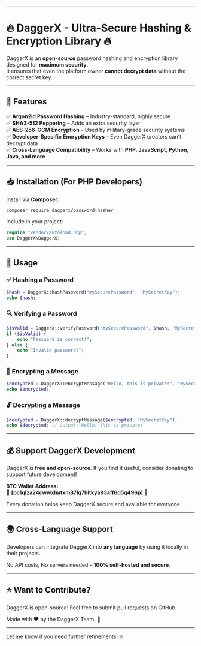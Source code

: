 
---

# 🔥 DaggerX - Ultra-Secure Hashing & Encryption Library 🔥  

DaggerX is an **open-source** password hashing and encryption library designed for **maximum security**.  
It ensures that even the platform owner **cannot decrypt data** without the correct secret key.  

---

## 🚀 Features  

✅ **Argon2id Password Hashing** – Industry-standard, highly secure  
✅ **SHA3-512 Peppering** – Adds an extra security layer  
✅ **AES-256-GCM Encryption** – Used by military-grade security systems  
✅ **Developer-Specific Encryption Keys** – Even DaggerX creators can't decrypt data  
✅ **Cross-Language Compatibility** – Works with **PHP, JavaScript, Python, Java, and more**  

---

## 📥 **Installation** (For PHP Developers)  

Install via **Composer**:  
```sh
composer require daggerx/password-hasher
```

Include in your project:  
```php
require "vendor/autoload.php";
use DaggerX\DaggerX;
```

---

## 🔑 **Usage**  

### ✅ **Hashing a Password**  
```php
$hash = DaggerX::hashPassword("mySecurePassword", "MySecretKey");
echo $hash;
```

### 🔍 **Verifying a Password**  
```php
$isValid = DaggerX::verifyPassword("mySecurePassword", $hash, "MySecretKey");
if ($isValid) {
    echo "Password is correct!";
} else {
    echo "Invalid password!";
}
```

### 🔐 **Encrypting a Message**  
```php
$encrypted = DaggerX::encryptMessage("Hello, this is private!", "MySecretKey");
echo $encrypted;
```

### 🔓 **Decrypting a Message**  
```php
$decrypted = DaggerX::decryptMessage($encrypted, "MySecretKey");
echo $decrypted; // Output: Hello, this is private!
```

---

## 💰 **Support DaggerX Development**  

DaggerX is **free and open-source**. If you find it useful, consider donating to support future development!  

**BTC Wallet Address:**  
🚀 **[bc1qlza24cwwxlmtxm87lq7hltkya93aff6d5q496p]** 🚀  

Every donation helps keep DaggerX secure and available for everyone.  

---

## 🌍 **Cross-Language Support**  

Developers can integrate DaggerX into **any language** by using it locally in their projects.  

No API costs, No servers needed – **100% self-hosted and secure**.  

---

## ⭐ **Want to Contribute?**  

DaggerX is open-source! Feel free to submit pull requests on GitHub.  

Made with ❤️ by the DaggerX Team. 🚀  

---

Let me know if you need further refinements! 🔥
